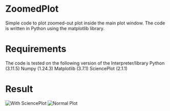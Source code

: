 # ZoomedPlot
Simple code to plot zoomed-out plot inside the main plot window. The code is written in Python using the matplotlib library.

# Requirements 
The code is tested on the following version of the Interpreter/library
Python (3.11.5)
Numpy (1.24.3)
Matplotlib (3.7.1)
SciencePlot (2.1.1)

# Result
![With SciencePlot](“Figure_1.png”)
![Normal Plot](“Figure_2.png”)
